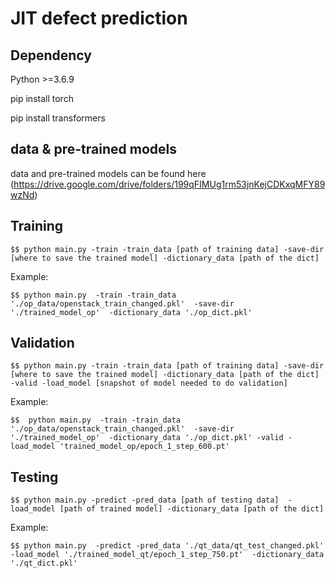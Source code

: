 # JIT defect prediction

## Dependency

Python >=3.6.9

pip install torch

pip install transformers

## data & pre-trained models

data and pre-trained models can be found here (https://drive.google.com/drive/folders/199qFIMUg1rm53jnKejCDKxqMFY89wzNd)

## Training

    $$ python main.py -train -train_data [path of training data] -save-dir [where to save the trained model] -dictionary_data [path of the dict]

Example:

    $$ python main.py  -train -train_data './op_data/openstack_train_changed.pkl'  -save-dir './trained_model_op'  -dictionary_data './op_dict.pkl'
        

## Validation
    $$ python main.py -train -train_data [path of training data] -save-dir [where to save the trained model] -dictionary_data [path of the dict] -valid -load_model [snapshot of model needed to do validation]    

Example:

    $$  python main.py  -train -train_data './op_data/openstack_train_changed.pkl'  -save-dir './trained_model_op'  -dictionary_data './op_dict.pkl' -valid -load_model 'trained_model_op/epoch_1_step_600.pt' 


## Testing

    $$ python main.py -predict -pred_data [path of testing data]  -load_model [path of trained model] -dictionary_data [path of the dict]
    
Example:

    $$ python main.py  -predict -pred_data './qt_data/qt_test_changed.pkl'  -load_model './trained_model_qt/epoch_1_step_750.pt'  -dictionary_data './qt_dict.pkl'
